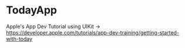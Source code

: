# TodayApp
Apple's App Dev Tutorial using UIKit -> https://developer.apple.com/tutorials/app-dev-training/getting-started-with-today
